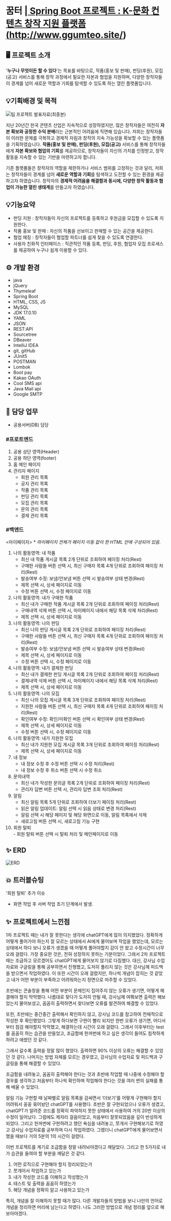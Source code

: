 # 꿈터 |<a href="http://www.ggumteo.site/"> Spring Boot 프로젝트 : K-문화 컨텐츠 창작 지원 플랫폼(http://www.ggumteo.site/)</a>

## 🖥️ 프로젝트 소개

'**누구나 무엇이든 할 수 있다**'는 목표를 바탕으로, 작품(홍보 및 판매), 펀딩(후원), 모집(공고) 서비스를 통해 창작 과정에서 필요한 자본과 협업을 지원하며, 다양한 창작자들이 경계를 넘어 새로운 역할과 기회를 탐색할 수 있도록 하는 열린 플랫폼입니다.

## 💡기획배경 및 목적

![팀 프로젝트 발표자료(최종본)](https://github.com/user-attachments/assets/2661f5dc-5b09-431b-ace8-f725fbb7ccb3)

지난 20년간 한국 콘텐츠 산업은 지속적으로 성장하였지만, 많은 창작자들은 여전히 **자본 확보와 공정한 수익 분배**라는 근본적인 어려움에 직면해 있습니다. 저희는 창작자들이 이러한 문제를 극복하고 경제적 자림과 창작의 지속 가능성을 확보할 수 있는 플랫폼을 기획하였습니다. **작품(홍보 및 판매), 펀딩(후원), 모집(공고)** 서비스를 통해 창작자들에게 **자본 확보와 협업의 기회**를 제공하므로, 창작자들이 자신의 가치를 인정받고, 창작활동을 지속할 수 있는 기반을 마련하고자 합니다.

기존 플랫폼들은 창작자의 역할을 제한하거나 서비스 범위를 고정하는 것과 달리, 저희는 창작자들이 경계를 넘어 **새로운 역할과 기회**를 탐색하고 도전할 수 있는 환경을 제공하고자 하였습니다. 창작자의 **경제적 어려움을 해결함과 동시에, 다양한 창작 활동과 협업이 가능한 열린 생태계**를 만들고자 하였습니다.

## 💡기능요약

-   펀딩 지원 : 창작자들이 자신의 프로젝트를 등록하고 후원금을 모집할 수 있도록 지원한다.
-   작품 홍보 및 판매 : 자신의 작품을 선보이고 판매할 수 있는 공간을 제공한다.
-   협업 매칭 : 창작자들이 협업할 파트너를 쉽게 찾을 수 있도록 연결한다.
-   사용자 친화적 인터페이스 : 직관적인 작품 등록, 펀딩, 후원, 협업자 모집 프로세스를 제공하여 누구나 쉽게 이용할 수 있다.

## ⚙️ 개발 환경

-   java
-   jQuery
-   Thymeleaf
-   Spring Boot
-   HTML, CSS, JS
-   MySQL
-   JDK 17.0.10
-   YAML
-   JSON
-   REST:API
-   Sourcetree
-   DBeaver
-   IntelliJ IDEA
-   git, gitHub
-   JUnit5
-   POSTMAN
-   Lombok
-   Boot pay
-   Kakao OAuth
-   Cool SMS api
-   Java Mail api
-   Google SMTP

## 📌 담당 업무

-   공용서버(DB) 담당

### #프로트엔드

1.  공용 상단 영역(Header)
3.  공용 하단 영역(footer) <br>
4.  홈 메인 페이지 <br>
5.  관리자 페이지 <br>
    - 회원 관리 목록
    - 공지 관리 목록
    - 작품 관리 목록
    - 펀딩 관리 목록
    - 모집 관리 목록
    - 문의 관리 목록
    - 결제 관리 목록

### #백엔드 

<마이페이지> \* _마이페이지 전체가 페이지 이동 없이 한 HTML 안에 구성되어 있음._

1.  나의 활동영역: 내 작품 <br>
    - 최신 내 작품 게시글 목록 2개 단위로 조회하여 페이징 처리(Rest)
    - 구매한 사람들 버튼 선택 시, 최신 구매자 목록 4개 단위로 조회하여 페이징 처리(Rest)
    - 발송여부 수정: 보냄/안보냄 버튼 선택 시 발송여부 상태 변경(Rest)
    - 제목 선택 시, 상세 페이지로 이동
    - 수정 버튼 선택 시, 수정 페이지로 이동
2.  나의 활동영역: 내가 구매한 작품 <br>
    - 최신 내가 구매한 작품 게시글 목록 2개 단위로 조회하여 페이징 처리(Rest)
    - 구매내역 삭제 버튼 선택 시, 마이페이지 내에서 해당 목록 삭제 처리(Rest)
    - 제목 선택 시, 상세 페이지로 이동
3.  나의 활동영역: 나의 펀딩 <br>
    - 최신 나의 펀딩 게시글 목록 2개 단위로 조회하여 페이징 처리(Rest)
    - 구매한 사람들 버튼 선택 시, 최신 구매자 목록 4개 단위로 조회하여 페이징 처리(Rest)
    - 발송여부 수정: 보냄/안보냄 버튼 선택 시 발송여부 상태 변경(Rest)
    - 제목 선택 시, 상세 페이지로 이동
    - 수정 버튼 선택 시, 수정 페이지로 이동
4.  나의 활동영역: 내가 결제한 펀딩 <br>
    - 최신 내가 결제한 펀딩 게시글 목록 2개 단위로 조회하여 페이징 처리(Rest)
    - 결제내역 삭제 버튼 선택 시, 마이페이지 내에서 해당 목록 삭제 처리(Rest)
    - 제목 선택 시, 상세 페이지로 이동
5.  나의 활동영역: 나의 모집 <br>
    - 최신 나의 모집 게시글 목록 3개 단위로 조회하여 페이징 처리(Rest)
    - 지원한 사람들 버튼 선택 시, 최신 구매자 목록 4개 단위로 조회하여 페이징 처리(Rest)
    - 확인여부 수정: 확인/미확인 버튼 선택 시 확인여부 상태 변경(Rest)
    - 제목 선택 시, 상세 페이지로 이동
    - 수정 버튼 선택 시, 수정 페이지로 이동
6.  나의 활동영역: 내가 지원한 모집 <br>
    - 최신 내가 지원한 모집 게시글 목록 3개 단위로 조회하여 페이징 처리(Rest)
    - 제목 선택 시, 상세 페이지로 이동
7.  내 정보 <br>
    - 내 정보 수정 후 수정 버튼 선택 시 수정 처리(Rest)
    - 내 정보 수정 후 취소 버튼 선택 시 수정 취소
8.  문의내역 <br>
    - 최신 내가 작성한 문의글 목록 2개 단위로 조회하여 페이징 처리(Rest)
    - 관리자 답변 버튼 선택 시, 관리자 답변 조회 처리(Rest)
9.  알림 <br>
    - 최신 알림 목록 5개 단위로 조회하여 더보기 페이징 처리(Rest)
    - 읽은 알림 업데이트: 알림 선택 시 읽음 상태로 변경 처리(Rest)
    - 알림 선택 시 해당 페이지 및 해당 화면으로 이동, 알림 목록에서 삭제
    - 새로고침 버튼 선택 시, 새로고침 기능 구현
10.  회원 탈퇴 <br>
    - 회원 탈퇴 버튼 선택 시 탈퇴 처리 및 메인페이지로 이동

## ✨ ERD

![ERD](https://github.com/user-attachments/assets/f588292d-62c7-466a-8d18-ae6a1e660a4a)

## 💥 트러블슈팅
'회원 탈퇴' 추가 이슈
- 화면 작업 후 서버 작업 초기 단계에서 발생.

## ✨ 프로젝트에서 느낀점

1차 프로젝트 때는 내가 잘 못한다는 생각에 chatGPT에게 많이 의지했었다. 정확하게 어떻게 풀어가야 하는지 잘 모르는 상태에서 AI에게 물어보며 작업을 했었는데, 모르는 상태에서 하다 보니 오류가 생겼을 때 어떻게 풀어야할지 감이 안 왔고 수정시간이 너무 오래 걸렸다. 가장 중요한 것은, 전혀 성장하지 못하는 기분이었다. 그래서 2차 프로젝트 때는 조급하고 모르겠어도 chatGPT에게 물어보지 않기로 다짐했다. 대신, 강사님 수업자료와 구글링을 통해 공부하면서 진행했고, 도저히 풀리지 않는 것은 강사님께 피드백을 받으면서 작업하였다. 이 또한 시간이 오래 걸렸지만, 하나씩 개념이 잡히는 것 같았고 내가 어떤 부분이 부족하고 어려워하는지 정면으로 마주할 수 있었다. 

초반에는 콘솔창을 통해 어떤 부분이 문제인지 집어주지 않는 오류가 생기면, 어떻게 해결해야 할지 막막했다. 나름대로 찾다가 도저히 안될 때, 강사님께 여쭤보면 출력은 해보았는지 물어보셨고, 꼼꼼히 출력하면서 찾다보면 오류를 발견하여 해결할 수 있었다. 

또한, 초반에는 중간중간 출력해서 확인하지 않고, 강사님 코드를 참고하여 전체적으로 작성한 후 확인했었다. 그렇게 하다보면 구현이 빨리 되지만 한번 오류가 생기면, 어디서부터 점검 해야할지 막막했고, 해결하는데 시간이 오래 걸렸다. 그래서 이후부터는 test를 꼼꼼히 하는 습관을 만들었고, 조급함에 한꺼번에 하고 싶은 생각이 들어도 침착하게 하려고 애썼던 것 같다.

그래서 갈수록 출력을 정말 많이 했었다. 출력하면 90% 이상의 오류는 해결할 수 있었던 것 같다. 나머지는 방법 자체를 모르는 경우였고, 강사님의 수업자료 및 피드백과 구글링을 통해 해결할 수 있었다. 

조급함을 내려놓고, 꼼꼼히 출력해야 한다는 것과 초반에 작업할 때 나중에 수정해야 할 경우를 생각하고 처음부터 하나씩 확인하며 작업해야 한다는 것을 여러 번의 실패를 통해 배울 수 있었다. 

알림 기능 구현할 때 날짜별로 알림 목록을 감싸면서 ‘더보기’를 어떻게 구현해야 할지 어려워서 꽁꽁 묶어놨던 chatGPT를 사용했다. 초반은 잘 구현되었으나 오류가 생겼고, chatGPT가 알려준 코드를 정확히 파악하지 못한 상태에서 사용하여 거의 20번 이상의 수정이 일어났다. 그럼에도 제자리 걸음이었고, 처음부터 잘못되었음을 깊이 반성하게 되었다. 그리고 한꺼번에 구현하려고 했던 욕심을 내려놓고, 쪼개서 구현해보기로 하였고 강사님 수업자료를 공부하며 다시 작업하였다. 그랬더니 chatGPT에게 물어보면서 했을 때보다 거의 5분의 1의 시간이 걸렸다. 

이번 프로젝트를 계기로 조급함을 정말 내려놔야겠다고 깨달았다. 그리고 한 5가지로 내가 습관을 들여야 할 부분을 깨달은 것 같다. 
1. 어떤 로직으로 구현해야 할지 정리되었는가
2. 쪼개어서 작업하고 있는가
3. 내가 작성한 코드를 이해하고 작성했는가
4. 테스트 및 출력을 꼼꼼히 하였는가
5. 해당 개념을 정확히 알고 사용하고 있는가

특히, 개념을 잘 이해하지 못할 때가 많다. 다른 개발자들의 방법을 보니 나만의 언어로 개념을 정리하면 머리에 남는다고 하였다. 나도 그러한 방법으로 개념 정리를 앞으로 해보아야겠다.

